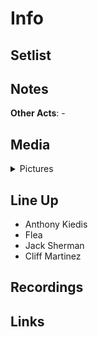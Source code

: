 # Info


## Setlist

## Notes

**Other Acts**: -

## Media 

<details>
  <summary>Pictures</summary>
  <img alt="Clipping" title="Clipping" src="19841105a.jpg" height="200" />
</details>

## Line Up

* Anthony Kiedis
* Flea
* Jack Sherman
* Cliff Martinez

## Recordings

## Links